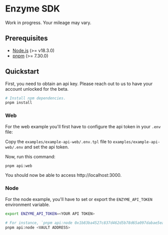 # Enzyme SDK

Work in progress. Your mileage may vary.

## Prerequisites

- [Node.js](https://www.nodejs.org) (>= v18.3.0)
- [pnpm](https://pnpm.io) (>= 7.30.0)

## Quickstart

First, you need to obtain an api key. Please reach out to us to have your account unlocked for the beta.

```sh
# Install npm dependencies.
pnpm install
```

### Web

For the web example you'll first have to configure the api token in your `.env` file:

Copy the `examples/example-api-web/.env.tpl` file to `examples/example-api-web/.env` and set the api token.

Now, run this command:

```sh
pnpm api:web
```

You should now be able to access http://localhost:3000.

### Node

For the node example, you'll have to set or export the `ENZYME_API_TOKEN` environment variable.

```sh
export ENZYME_API_TOKEN=<YOUR API TOKEN>

# For instance, `pnpm api:node 0x1b83ba4527c837d462d5b78d65a097dabae5ea89`
pnpm api:node <VAULT ADDRESS>
```
